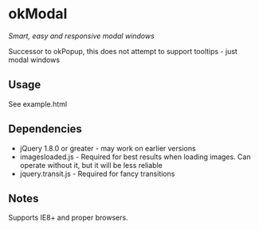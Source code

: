 # okModal

*Smart, easy and responsive modal windows*

Successor to okPopup, this does not attempt to support tooltips - just modal windows

## Usage

See example.html

## Dependencies

* jQuery 1.8.0 or greater - may work on earlier versions
* imagesloaded.js - Required for best results when loading images. Can operate without it, but it will be less reliable
* jquery.transit.js - Required for fancy transitions

## Notes

Supports IE8+ and proper browsers.
